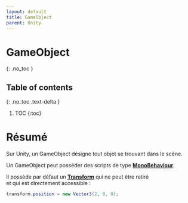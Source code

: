 ```yaml
---
layout: default
title: GameObject
parent: Unity
---
```

# GameObject
{: .no_toc }

## Table of contents
{: .no_toc .text-delta }

1. TOC
{:toc}

# Résumé
Sur Unity, un GameObject désigne tout objet se trouvant dans le scène.

Un GameObject peut posséder des scripts de type [**MonoBehaviour**](/docs/unity/monobehaviour).

Il possède par défaut un [**Transform**](/docs/unity/transform) qui ne peut être retiré  
et qui est directement accessible :
```cs
transform.position = new Vector3(2, 0, 0);
```
